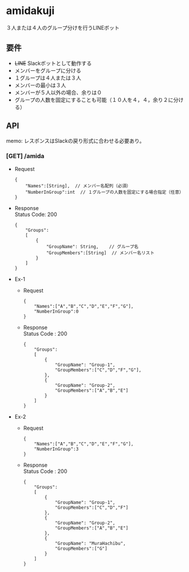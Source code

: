 # amidakuji
３人または４人のグループ分けを行うLINEボット

## 要件
- ~~LINE~~ Slackボットとして動作する
- メンバーをグループに分ける
- １グループは４人または３人
- メンバーの最小は３人
- メンバーが５人以外の場合、余りは０
- グループの人数を固定にすることも可能（１０人を４，４，余り２に分ける）

## API

memo: レスポンスはSlackの戻り形式に合わせる必要あり。

### [GET] /amida
- Request  

    ```
    {
        "Names":[String],  // メンバー名配列（必須）
        "NumberInGroup":int  // １グループの人数を固定にする場合指定（任意）
    }
    ```

- Response  
    Status Code: 200  
    ```
    {
        "Groups":
        [
            {
                "GroupName": String,    // グループ名
                "GroupMembers":[String]  // メンバー名リスト
            }
        ]
    }
    ```

- Ex-1
    - Request
        ```
        {
            "Names":["A","B","C","D","E","F","G"],
            "NumberInGroup":0
        }
        ```

    - Response  
        Status Code : 200
        ```
        {
            "Groups":
            [
                {
                    "GroupName": "Group-1",
                    "GroupMembers":["C","D","F","G"],
                },
                {
                    "GroupName": "Group-2",
                    "GroupMembers":["A","B","E"]
                }
            ]
        }
        ```

- Ex-2
    - Request
        ```
        {
            "Names":["A","B","C","D","E","F","G"],
            "NumberInGroup":3
        }
        ```

    - Response  
        Status Code : 200
        ```
        {
            "Groups":
            [
                {
                    "GroupName": "Group-1",
                    "GroupMembers":["C","D","F"]
                },
                {
                    "GroupName": "Group-2",
                    "GroupMembers":["A","B","E"]
                },
                {
                    "GroupName": "MuraHachibu",
                    "GroupMembers":["G"]
                }
            ]
        }
        ```